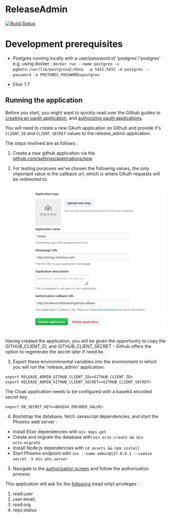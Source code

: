 # ReleaseAdmin

[![Build Status](https://travis-ci.org/sescobb27/release_admin.svg?branch=master)](https://travis-ci.org/sescobb27/release_admin)

# Development prerequisites

* Postgres running locally with a user/password of 'postgres'/'postgres' e.g. using docker : `docker run --name postgres -v pgdata:/var/lib/postgresql/data  -p 5432:5432 -d postgres --password -e POSTGRES_PASSWORD=postgres`

* Elixir 1.7

## Running the application

Before you start, you might want to quickly read over the Github guides to [creating an oauth application](https://developer.github.com/apps/building-oauth-apps/creating-an-oauth-app/), and [authorizing oauth applications](https://developer.github.com/apps/building-oauth-apps/authorizing-oauth-apps/).

You will need to create a new OAuth application on Github and provide it's `CLIENT_ID` and `CLIENT_SECRET` values to the release_admin application.

The steps involved are as follows :

1. Create a new github application via the [github.com/settings/applications/new](https://github.com/settings/applications/new)

2. For testing purposes we've chosen the following values, the only important value is the callback url, which is where OAuth requests will be redirected to:

![Image of Github OAuth setup](docs/github-setup-for-ueberauth.png)

Having created the application, you will be given the opportunity to copy the GITHUB_CLIENT_ID, and GITHUB_CLIENT_SECRET - Github offers the option to regenerate the secret later if need be.

3. Export these environmnental variables into the environment in which you will run the 'release_admin' application:

```
export RELEASE_ADMIN_GITHUB_CLIENT_ID=<GITHUB_CLIENT_ID>
export RELEASE_ADMIN_GITHUB_CLIENT_SECRET=<GITHUB_CLIENT_SECRET>
```

The Cloak application needs to be configured with a base64 encoded secret key.

```
export DB_SECRET_KEY=<BASE64_ENCODED_VALUE>
```

4. Bootstrap the database, fetch Javascript dependencies, and start the Phoenix web server :

  * Install Elixir dependencies with `mix deps.get`
  * Create and migrate the database with `mix ecto.create && mix ecto.migrate`
  * Install Node.js dependencies with `cd assets && npm install`
  * Start Phoenix endpoint with `iex --name admin@127.0.0.1 --cookie secret -S mix phx.server`

5. Navigate to the [authorization screen](http://localhost:4000/auth/github) and follow the authorization process.

This application will ask for the [following](https://github.com/sescobb27/release_admin/blob/a881d7412e934b12533fe3a05349d81f30bfe1df/config/config.exs#L27) (read only) privileges :

1. read:user
2. user:email,
3. read:org
4. repo:status
